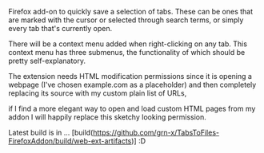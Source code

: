 Firefox add-on to quickly save a selection of tabs. These can be ones that are marked with the cursor or selected through search terms, or simply every tab that's currently open.

There will be a context menu added when right-clicking on any tab. This context menu has three submenus, the functionality of which should be pretty self-explanatory.

The extension needs HTML modification permissions since it is opening a webpage (I've chosen example.com as a placeholder) and then completely replacing its source with my custom plain list of URLs,

if I find a more elegant way to open and load custom HTML pages from my addon I will happily replace this sketchy looking permission.

Latest build is in ... [build(https://github.com/grn-x/TabsToFiles-FirefoxAddon/build/web-ext-artifacts)] :D 
